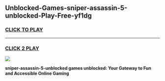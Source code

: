 
## Unblocked-Games-sniper-assassin-5-unblocked-Play-Free-yf1dg
<h3>
<a href="https://premium76.site?title=sniper-assassin-5-unblocked&ref=12A">CLICK TO PLAY</a></h3>
<hr>

<h3>
<a href="https://premium76.site?title=sniper-assassin-5-unblocked&ref=12A">CLICK 2 PLAY</a>
  
</h3>

<a href="https://premium76.site?title=sniper-assassin-5-unblocked&ref=12A"><img src="https://clearcache.store/games.png"></a>


**sniper-assassin-5-unblocked games unblocked: Your Gateway to Fun and Accessible Online Gaming**
